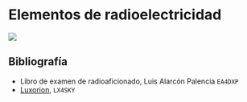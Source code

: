 # Elementos de radioelectricidad

![](http://www.astrosurf.com/luxorion/Radio/rtx-yaesu-ft-1000mp-mark-v.jpg)

## Bibliografía

- Libro de examen de radioaficionado, Luis Alarcón Palencia `EA4DXP`
- [Luxorion](http://www.astrosurf.com/luxorion/menu-qsl.htm), `LX4SKY`